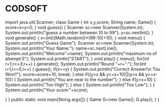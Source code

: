 # CODSOFT
import java.util.Scanner;
class Game
{
    int x,y,score; String name;
    Game()
    {
        score=x=y=0;
    }
            void guess()
            {
                Scanner sc=new Scanner(System.in);
                System.out.println("guess a number between 10 to 99");
                y=sc.nextInt();
            }
            void generate()
            {
                x=(int)(Math.random()*(99-10)+10);
            }
            void menu()
            {
                System.out.println("Guess Game");
                Scanner sc=new Scanner(System.in);
                System.out.println("Your Name:");
                name=sc.nextLine();
                System.out.println("Welcome"+name);
                System.out.println("maximum no.of attempt:5");
                System.out.println("START");
            }
            void play()
            {
                menu();
                for(int r=1;r<=3;r++)
                {
                    generate();
                    System.out.println("Round "+r+":");
                    for(int i=1;i<=5;i++)
                    {
                        guess();
                        if(x==y)
                        {
                            System.out.println("Correct Answer!\n Tou Won!!");
                            score=score+10;
                            break;
                        }
                        else if((y>x && y<=x+10)||(y<x && y<=x-10))
                        {
                            System.out.println("You are near to the number");
                        }
                        else if(y>x+10)
                        {
                            System.out.println("Too High");
                        }
                        else
                        {
                        System.out.println("Too Low");
                        }
                    }
                    System.out.println("Your score:"+score);
                    
  }
            }
    public static void main(String args[])
     {
         Game G=new Game();
          G.play();
       }
   }
